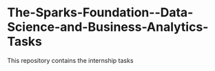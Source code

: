 # The-Sparks-Foundation--Data-Science-and-Business-Analytics-Tasks
This repository contains the internship tasks
